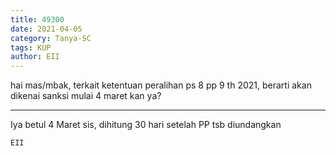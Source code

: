 ```yaml
---
title: 49300
date: 2021-04-05
category: Tanya-SC
tags: KUP
author: EII
---
```


hai mas/mbak, terkait ketentuan peralihan ps 8 pp 9 th 2021, berarti akan dikenai sanksi mulai 4 maret kan ya?

---

Iya betul 4 Maret sis, dihitung 30 hari setelah PP tsb diundangkan

`EII`
